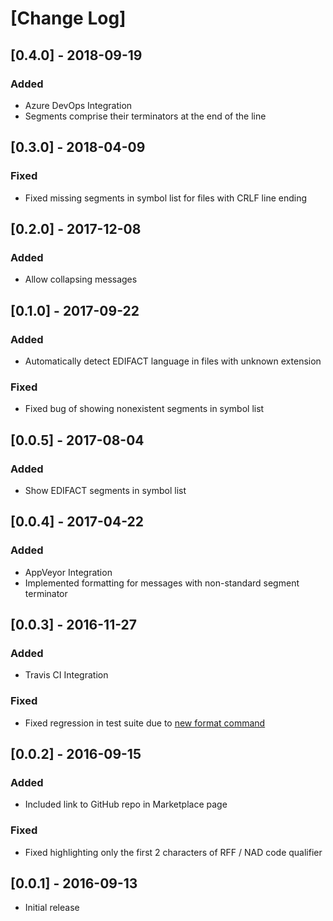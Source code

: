 # [Change Log]

## [0.4.0] - 2018-09-19
### Added
 * Azure DevOps Integration
 * Segments comprise their terminators at the end of the line

## [0.3.0] - 2018-04-09
### Fixed
 * Fixed missing segments in symbol list for files with CRLF line ending

## [0.2.0] - 2017-12-08
### Added
 * Allow collapsing messages 

## [0.1.0] - 2017-09-22
### Added
 * Automatically detect EDIFACT language in files with unknown extension

### Fixed
 * Fixed bug of showing nonexistent segments in symbol list

## [0.0.5] - 2017-08-04
### Added
 * Show EDIFACT segments in symbol list

## [0.0.4] - 2017-04-22
### Added
 * AppVeyor Integration
 * Implemented formatting for messages with non-standard segment terminator

## [0.0.3] - 2016-11-27
### Added
 * Travis CI Integration

### Fixed
 * Fixed regression in test suite due to [new format command](https://code.visualstudio.com/updates/v1_7#_new-commands)

## [0.0.2] - 2016-09-15
### Added 
 * Included link to GitHub repo in Marketplace page

### Fixed
 * Fixed highlighting only the first 2 characters of RFF / NAD code qualifier

## [0.0.1] - 2016-09-13
 * Initial release
